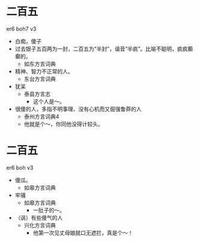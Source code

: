 # 二百五
er6 boh7 v3
+ 白痴，傻子
+ 过去银子五百两为一封，二百五为“半封”，谐音“半疯”。比喻不聪明，疯疯癫癫的。
  * 如东方言词典
+ 精神、智力不正常的人。
  * 东台方言词典
+ 犹呆
  * 泰县方言志
    - 这个人是～。
+ 很傻的人，多指不明事理、没有心机而又倔强鲁莽的人
  * 泰州方言词典4
  - 他就是个～，你同他没得计较头。

# 二百五
er6 boh v3
+ 傻瓜。
  * 如皋方言词典
+ 牢骚
  * 如皋方言词典
    - 一肚子的～。
+ （讽）有些傻气的人
  * 兴化方言词典
    - 他第一次见丈母娘就口无遮拦，真是个～！
